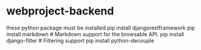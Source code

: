 # webproject-backend
these python package must be installed
pip install djangorestframework
pip install markdown       # Markdown support for the browsable API.
pip install django-filter  # Filtering support
pip install python-decouple
